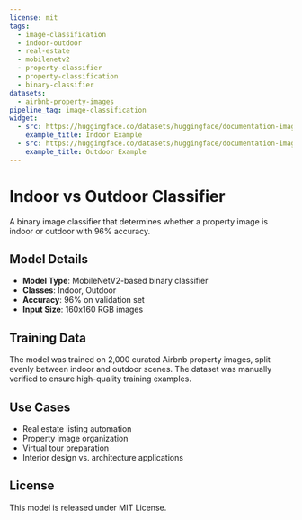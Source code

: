 ```yaml
---
license: mit
tags:
  - image-classification
  - indoor-outdoor
  - real-estate
  - mobilenetv2
  - property-classifier
  - property-classification
  - binary-classifier
datasets:
  - airbnb-property-images
pipeline_tag: image-classification
widget:
  - src: https://huggingface.co/datasets/huggingface/documentation-images/resolve/main/indoor-example.jpg
    example_title: Indoor Example
  - src: https://huggingface.co/datasets/huggingface/documentation-images/resolve/main/outdoor-example.jpg
    example_title: Outdoor Example
---
```


# Indoor vs Outdoor Classifier

A binary image classifier that determines whether a property image is indoor or outdoor with 96% accuracy.

## Model Details

- **Model Type**: MobileNetV2-based binary classifier
- **Classes**: Indoor, Outdoor
- **Accuracy**: 96% on validation set
- **Input Size**: 160x160 RGB images

## Training Data

The model was trained on 2,000 curated Airbnb property images, split evenly between indoor and outdoor scenes. The dataset was manually verified to ensure high-quality training examples.

## Use Cases

- Real estate listing automation
- Property image organization
- Virtual tour preparation
- Interior design vs. architecture applications

## License

This model is released under MIT License.